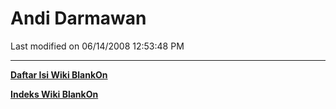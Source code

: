 # Andi Darmawan

Last modified on 06/14/2008 12:53:48 PM
 
---
[**Daftar Isi Wiki BlankOn**](/DaftarIsi/README.md)
 
[**Indeks Wiki BlankOn**](/Indeks.md)
